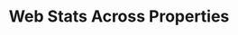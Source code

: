 ---
title: Web Stats Across Properties 
layout: dashboard
permalink: /web-properties.html
keepChartColorsSame: true
dashboard:
  data_sources:
    monthly: /kpidata/web-properties.csv
  default_frequency: monthly
  default_tab: chart
  charts:
    - type: line
      title: Total Users
      datasets:
        - row_index: 0
        - row_index: 10
        - row_index: 20
        - row_index: 30
        - row_index: 40
        - row_index: 50
        - row_index: 60
        - row_index: 70
        - row_index: 80
    - type: line
      title: Views
      datasets:
        - row_index: 2
        - row_index: 12
        - row_index: 22
        - row_index: 32
        - row_index: 42
        - row_index: 52
        - row_index: 62
        - row_index: 72
        - row_index: 82
    - type: line
      title: Sessions
      datasets:
        - row_index: 4
        - row_index: 14
        - row_index: 24
        - row_index: 34
        - row_index: 46
        - row_index: 54
        - row_index: 64
        - row_index: 74
        - row_index: 84
    - type: line
      title: Engagement Rates
      datasets:
        - row_index: 7
        - row_index: 17
        - row_index: 27
        - row_index: 37
        - row_index: 47
        - row_index: 57
        - row_index: 67
        - row_index: 77
        - row_index: 87
    - type: line
      title: Views Per User
      datasets:
        - row_index: 3
        - row_index: 13 
        - row_index: 23
        - row_index: 33
        - row_index: 43
        - row_index: 53
        - row_index: 63
        - row_index: 73
        - row_index: 83
---